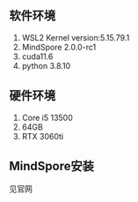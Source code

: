 ## 软件环境
1. WSL2 Kernel version:5.15.79.1
2. MindSpore 2.0.0-rc1 
2. cuda11.6
3. python 3.8.10
## 硬件环境
1. Core i5 13500
2. 64GB
2. RTX 3060ti
## MindSpore安装
见官网